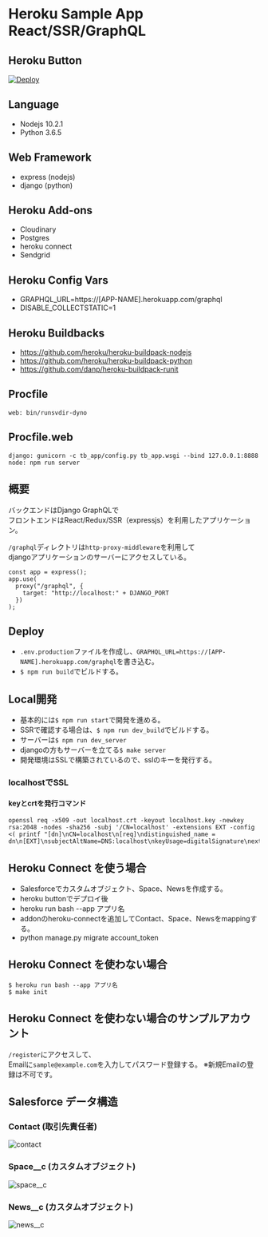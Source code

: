 # Heroku Sample App React/SSR/GraphQL

## Heroku Button
[![Deploy](https://www.herokucdn.com/deploy/button.png)](https://heroku.com/deploy)

## Language
- Nodejs 10.2.1
- Python 3.6.5
## Web Framework
- express (nodejs)
- django (python)
## Heroku Add-ons
- Cloudinary
- Postgres
- heroku connect
- Sendgrid
## Heroku Config Vars
- GRAPHQL_URL=https://[APP-NAME].herokuapp.com/graphql
- DISABLE_COLLECTSTATIC=1

## Heroku Buildbacks
- https://github.com/heroku/heroku-buildpack-nodejs
- https://github.com/heroku/heroku-buildpack-python
- https://github.com/danp/heroku-buildpack-runit

## Procfile
```
web: bin/runsvdir-dyno
```
## Procfile.web
```
django: gunicorn -c tb_app/config.py tb_app.wsgi --bind 127.0.0.1:8888
node: npm run server
```
## 概要
バックエンドはDjango GraphQLで<br>
フロントエンドはReact/Redux/SSR（expressjs）を利用したアプリケーション。

`/graphql`ディレクトリは`http-proxy-middleware`を利用して<br>
djangoアプリケーションのサーバーにアクセスしている。

```
const app = express();
app.use(
  proxy("/graphql", {
    target: "http://localhost:" + DJANGO_PORT
  })
);
```

## Deploy
- `.env.production`ファイルを作成し、```GRAPHQL_URL=https://[APP-NAME].herokuapp.com/graphql```を書き込む。
- `$ npm run build`でビルドする。

## Local開発
- 基本的には`$ npm run start`で開発を進める。
- SSRで確認する場合は、`$ npm run dev_build`でビルドする。
- サーバーは`$ npm run dev_server`
- djangoの方もサーバーを立てる`$ make server`
- 開発環境はSSLで構築されているので、sslのキーを発行する。

### localhostでSSL
#### keyとcrtを発行コマンド
```
openssl req -x509 -out localhost.crt -keyout localhost.key -newkey rsa:2048 -nodes -sha256 -subj '/CN=localhost' -extensions EXT -config <( printf "[dn]\nCN=localhost\n[req]\ndistinguished_name = dn\n[EXT]\nsubjectAltName=DNS:localhost\nkeyUsage=digitalSignature\nextendedKeyUsage=serverAuth")
```

## Heroku Connect を使う場合
- Salesforceでカスタムオブジェクト、Space、Newsを作成する。
- heroku buttonでデプロイ後
- heroku run bash --app アプリ名
- addonのheroku-connectを追加してContact、Space、Newsをmappingする。
- python manage.py migrate account_token

## Heroku Connect を使わない場合
```
$ heroku run bash --app アプリ名
$ make init
```
## Heroku Connect を使わない場合のサンプルアカウント
`/register`にアクセスして、<br>
Emailに`sample@example.com`を入力してパスワード登録する。
※新規Emailの登録は不可です。

## Salesforce データ構造
### Contact (取引先責任者)
![contact](https://user-images.githubusercontent.com/7581596/41984736-5ddd8b22-7a6c-11e8-807e-85eb40147335.jpg)

### Space__c (カスタムオブジェクト)
![space__c](https://user-images.githubusercontent.com/7581596/41984334-6696971e-7a6b-11e8-89d0-93d853d85c9c.jpg)

### News__c (カスタムオブジェクト)
![news__c](https://user-images.githubusercontent.com/7581596/41984436-a4ce3f1e-7a6b-11e8-9a59-12d213947ab2.jpg)

